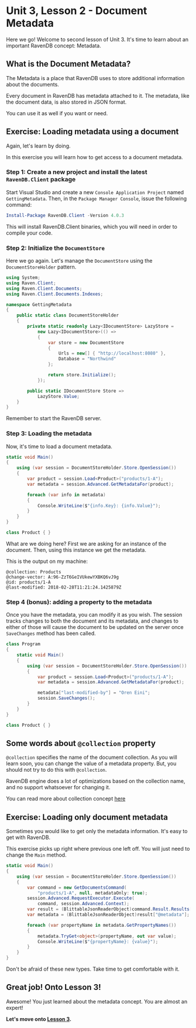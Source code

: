 # Unit 3, Lesson 2 - Document Metadata

Here we go! Welcome to second lesson of Unit 3. It's time to learn about
an important RavenDB concept: Metadata.

## What is the Document Metadata?

The Metadata is a place that RavenDB uses to store additional information about the documents.

Every document in RavenDB has metadata attached to it. The metadata, like the
document data, is also stored in JSON format.

You can use it as well if you want or need.

## Exercise: Loading metadata using a document

Again, let's learn by doing.

In this exercise you will learn how to get access to a document metadata.

### Step 1: Create a new project and install the latest `RavenDB.Client` package

Start Visual Studio and create a new `Console Application Project` named
`GettingMetadata`. Then, in the `Package Manager Console`, issue the following
command:

```powershell
Install-Package RavenDB.Client -Version 4.0.3
```

This will install RavenDB.Client binaries, which you will need in order
to compile your code.

### Step 2: Initialize the `DocumentStore`

Here we go again. Let's manage the `DocumentStore` using the `DocumentStoreHolder` pattern.  

````csharp
using System;
using Raven.Client;
using Raven.Client.Documents;
using Raven.Client.Documents.Indexes;

namespace GettingMetadata
{
    public static class DocumentStoreHolder
    {
        private static readonly Lazy<IDocumentStore> LazyStore =
            new Lazy<IDocumentStore>(() =>
            {
                var store = new DocumentStore
                {
                    Urls = new[] { "http://localhost:8080" },
                    Database = "Northwind"
                };

                return store.Initialize();
            });

        public static IDocumentStore Store =>
            LazyStore.Value;
    }
}
````

Remember to start the RavenDB server.

### Step 3: Loading the metadata

Now, it's time to load a document metadata.

````csharp
static void Main()
{
    using (var session = DocumentStoreHolder.Store.OpenSession())
    {
        var product = session.Load<Product>("products/1-A");
        var metadata = session.Advanced.GetMetadataFor(product);

        foreach (var info in metadata)
        {
            Console.WriteLine($"{info.Key}: {info.Value}");
        }
    }
}

class Product { }
````

What are we doing here? First we are asking for an instance of the document. Then, using this instance
we get the metadata.

This is the output on my machine:

````
@collection: Products
@change-vector: A:96-ZzT6GeIVUkewYXBKQ6vJ9g
@id: products/1-A
@last-modified: 2018-02-28T11:21:24.1425879Z
````

### Step 4 (bonus): adding a property to the metadata

Once you have the metadata, you can modify it as you wish. The session tracks changes to both
the document and its metadata, and changes to either of those will cause the document to be
updated on the server once `SaveChanges` method has been called.

````csharp
class Program
{
    static void Main()
    {
        using (var session = DocumentStoreHolder.Store.OpenSession())
        {
            var product = session.Load<Product>("products/1-A");
            var metadata = session.Advanced.GetMetadataFor(product);

            metadata["last-modified-by"] = "Oren Eini";
            session.SaveChanges();
        }
    }
}

class Product { }
````

## Some words about `@collection` property
`@collection` specifies the name of the document collection. As you will learn soon,
you can change the value of a metadata property. But, you should not try to do this with
`@collection`.

RavenDB engine does a lot of optimizations based on the collection name, and no support
whatsoever for changing it.

You can read more about collection concept [here](https://ravendb.net/docs/article-page/4.0/csharp/client-api/faq/what-is-a-collection)

## Exercise: Loading only document metadata

Sometimes you would like to get only the metadata information. It's easy to get with RavenDB.

This exercise picks up right where previous one left off. You will just need to change the `Main` method.

````csharp
static void Main()
{
    using (var session = DocumentStoreHolder.Store.OpenSession())
    {
        var command = new GetDocumentsCommand(
            "products/1-A", null, metadataOnly: true);
        session.Advanced.RequestExecutor.Execute(
            command, session.Advanced.Context);
        var result = (BlittableJsonReaderObject)command.Result.Results[0];
        var metadata = (BlittableJsonReaderObject)result["@metadata"];

        foreach (var propertyName in metadata.GetPropertyNames())
        {
            metadata.TryGet<object>(propertyName, out var value);
            Console.WriteLine($"{propertyName}: {value}");
        }
    }
}
````

Don't be afraid of these new types. Take time to get comfortable with it.

## Great job! Onto Lesson 3!

Awesome! You just learned about the metadata concept. You are almost an expert!

**Let's move onto [Lesson 3](../lesson3/README.md).**
